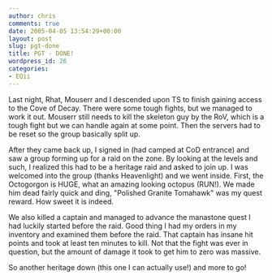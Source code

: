```yaml
---
author: chris
comments: true
date: 2005-04-05 13:54:29+00:00
layout: post
slug: pgt-done
title: PGT - DONE!
wordpress_id: 26
categories:
- EQii
---
```


Last night, Rhat, Mouserr and I descended upon TS to finish gaining access to the Cove of Decay. There were some tough fights, but we managed to work it out. Mouserr still needs to kill the skeleton guy by the RoV, which is a tough fight but we can handle again at some point. Then the servers had to be reset so the group basically split up.

After they came back up, I signed in (had camped at CoD entrance) and saw a group forming up for a raid on the zone. By looking at the levels and such, I realized this had to be a heritage raid and asked to join up. I was welcomed into the group (thanks Heavenlight) and we went inside. First, the Octogorgon is HUGE, what an amazing looking octopus (RUN!). We made him dead fairly quick and ding, "Polished Granite Tomahawk" was my quest reward. How sweet it is indeed.

We also killed a captain and managed to advance the manastone quest I had luckily started before the raid. Good thing I had my orders in my inventory and examined them before the raid. That captain has insane hit points and took at least ten minutes to kill. Not that the fight was ever in question, but the amount of damage it took to get him to zero was massive.

So another heritage down (this one I can actually use!) and more to go!

